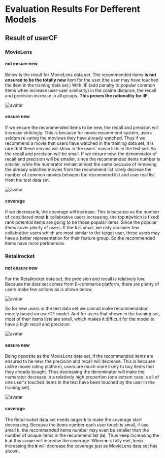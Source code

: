 # Evaluation Results For Defferent Models
## Result of userCF
### MovieLens
#### not ensure new
Below is the result for MovieLens data set. The recommended items **is not ensured to be the totally new** item for the user.(the user may have touched the item in the training data set.) With IIF (add penalty to popular common items when increase user-user similarity) in the cosine distance, the recall and precision increase in all groups. **This proves the rationality for IIF**.

![avatar](plot/movielens_not_ensure_new.png)

#### ensure new
If we ensure the recommended items to be new, the recall and precison will increase strikingly. This is because for movie recommend system, users seldom re-rating the moviews they have already watched. Thus if we recommend a movie that users have watched in the training data set, it is rare that these movies will show in the users' movie lists in the test set. So the recall and precision will be small. If we ensure new, the denominator of recall and precision will be smaller, since the recommended items number is smaller, while the numerator remain almost the same because of removing the already watched movies from the recommend list rarely decrese the number of common movies between the recommend list and user real list from the test data set.

![avatar](plot/movielens_ensure_new.png)
#### coverage
If we decrease **k**, the coverage will increase. This is because as the number of considered most **k** collabrative users increasing, the top **n**(which is fixed) rank potential items are going to be those popular items. Since the popular items cover plenty of users. If the **k** is small, we only consider few collabrative users which are most similar to the target user, these users may have a better representation for their feature group. So the recommended items have more pertinences.
### Retailrocket
#### not ensure new
For the Retailrocket data set, the precision and recall is relatively low. Because the data set comes from E-commerce platform, there are plenty of users make few actions as is shown below.

![avatar](plot/retailrocket_user_freq.png)

So for new users in the test data set we cannot make recommendation merely based on userCF model. And for users that shown in the training set, most of their items lists are small, which makes it difficult for the model to have a high recall and precision.

![avatar](plot/retailrocket_not_ensure_new.png)
#### ensure new
Being opposite as the MovieLens data set, if the recommended items are ensured to be new, the precision and recall will decrease. This is because unlike movie rating platform, users are much more likely to buy items that they already bought. Thus decreasing the denominator will make the numerator decrease in a relatively high proportion (one extrem case is all of one user's touched items in the test have been touched by the user in the training set).

![avatar](plot/retailrocket_ensure_new.png)
#### coverage
The Retailrocket data set needs larger **k** to make the coverage start decreasing. Because the items number each user touch is small, if use small k, the recommended items number may even be smaller than the number of unique items in the recommend list (**n**). Thus keep increasing the k at this scope will increase the coverage. When **n** is fully met, keep increasing the **k** will decrease the coverage just as MovieLens data set has shown.
